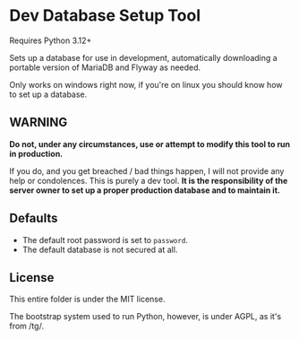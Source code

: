# Dev Database Setup Tool

Requires Python 3.12+

Sets up a database for use in development, automatically downloading a portable version of MariaDB and Flyway as needed.

Only works on windows right now, if you're on linux you should know how to set up a database.

## WARNING

**Do not, under any circumstances, use or attempt to modify this tool to run in production.**

If you do, and you get breached / bad things happen, I will not provide any help or condolences. This is purely a dev tool. **It is the responsibility of the server owner to set up a proper production database and to maintain it.**

## Defaults

* The default root password is set to `password`.
* The default database is not secured at all.

## License

This entire folder is under the MIT license.

The bootstrap system used to run Python, however, is under AGPL, as it's from /tg/.
